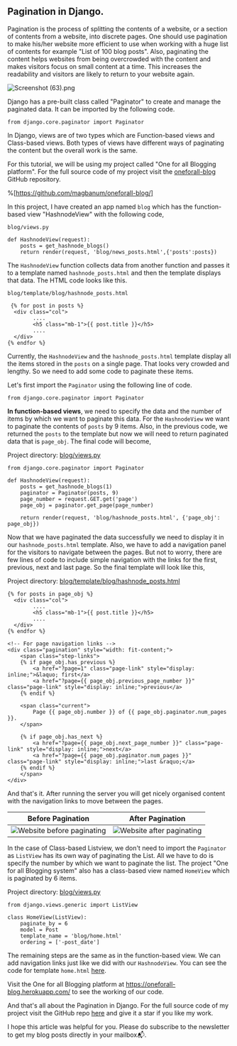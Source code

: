 ## Pagination in Django.

Pagination is the process of splitting the contents of a website, or a section of contents from a website, into discrete pages.  One should use pagination to make his/her website more efficient to use when working with a huge list of contents for example "List of 100 blog posts". Also, paginating the content helps websites from being overcrowded with the content and makes visitors focus on small content at a time. This increases the readability and visitors are likely to return to your website again. 

![Screenshot (63).png](https://cdn.hashnode.com/res/hashnode/image/upload/v1624461433050/LOAsFmeSk.png)

Django has a pre-built class called "Paginator" to create and manage the paginated data. It can be imported by the following code.
```
from django.core.paginator import Paginator
```
In Django, views are of two types which are Function-based views and Class-based views. Both types of views have different ways of paginating the content but the overall work is the same.

For this tutorial, we will be using my project called "One for all Blogging platform". For the full source code of my project visit the [oneforall-blog](https://github.com/magbanum/oneforall-blog/) GitHub repository.

%[https://github.com/magbanum/oneforall-blog/]

In this project, I have created an app named ```blog``` which has the function-based view "HashnodeView" with the following code,
```
blog/views.py

def HashnodeView(request):
    posts = get_hashnode_blogs()
    return render(request, 'blog/news_posts.html',{'posts':posts})
```

The ```HashnodeView``` function collects data from another function and passes it to a template named ```hashnode_posts.html``` and then the template displays that data. The HTML code looks like this.

``` 
blog/template/blog/hashnode_posts.html

 {% for post in posts %}
  <div class="col">
        ....
        <h5 class="mb-1">{{ post.title }}</h5>
        ....
  </div>
{% endfor %}
```

Currently, the ```HashnodeView``` and the ```hashnode_posts.html``` template display all the items stored in the ```posts``` on a single page. That looks very crowded and lengthy. So we need to add some code to paginate these items.

Let's first import the ```Paginator``` using the following line of code.

```
from django.core.paginator import Paginator
```

**In function-based views**, we need to specify the data and the number of items by which we want to paginate this data. For the ```HashnodeView``` we want to paginate the contents of ```posts``` by 9 items. Also, in the previous code, we returned the ```posts``` to the template but now we will need to return paginated data that is ```page_obj```. The final code will become,

Project directory: [blog/views.py](https://github.com/magbanum/oneforall-blog/blob/main/blog/views.py)

```
from django.core.paginator import Paginator

def HashnodeView(request):
    posts = get_hashnode_blogs(1)
    paginator = Paginator(posts, 9)
    page_number = request.GET.get('page')
    page_obj = paginator.get_page(page_number)

    return render(request, 'blog/hashnode_posts.html', {'page_obj': page_obj})
```

Now that we have paginated the data successfully we need to display it in our ```hashnode_posts.html``` template. Also, we have to add a navigation panel for the visitors to navigate between the pages. But not to worry, there are few lines of code to include simple navigation with the links for the first, previous, next and last page. So the final template will look like this,

Project directory: [blog/template/blog/hashnode_posts.html](https://github.com/magbanum/oneforall-blog/blob/main/blog/templates/blog/hashnode_posts.html)
```
{% for posts in page_obj %}
  <div class="col">
        ....
        <h5 class="mb-1">{{ post.title }}</h5>
        ....
  </div>
{% endfor %}

<!-- For page navigation links -->
<div class="pagination" style="width: fit-content;">
    <span class="step-links">
    {% if page_obj.has_previous %}
        <a href="?page=1" class="page-link" style="display: inline;">&laquo; first</a>
        <a href="?page={{ page_obj.previous_page_number }}" class="page-link" style="display: inline;">previous</a>
    {% endif %}

    <span class="current">
        Page {{ page_obj.number }} of {{ page_obj.paginator.num_pages }}.
    </span>
    
    {% if page_obj.has_next %}
        <a href="?page={{ page_obj.next_page_number }}" class="page-link" style="display: inline;">next</a>
        <a href="?page={{ page_obj.paginator.num_pages }}" class="page-link" style="display: inline;">last &raquo;</a>
    {% endif %}
    </span>
</div>
```

And that's it. After running the server you will get nicely organised content with the navigation links to move between the pages.

Before Pagination         |  After Pagination
:-------------------------:|:-------------------------:
![Website before paginating](https://cdn.hashnode.com/res/hashnode/image/upload/v1624455753454/l6y6M1JTz.gif) | ![Website after paginating](https://cdn.hashnode.com/res/hashnode/image/upload/v1624458670671/wFQ0YHenv.gif) 


In the case of Class-based Listview, we don't need to import the ```Paginator``` as ```ListView``` has its own way of paginating the List. All we have to do is specify the number by which we want to paginate the list. The project "One for all Blogging system" also has a class-based view named ```HomeView``` which is paginated by 6 items.

Project directory: [blog/views.py](https://github.com/magbanum/oneforall-blog/blob/main/blog/views.py)
```
from django.views.generic import ListView

class HomeView(ListView):
    paginate_by = 6
    model = Post
    template_name = 'blog/home.html'
    ordering = ['-post_date']
```

The remaining steps are the same as in the function-based view. We can add navigation links just like we did with our ```HashnodeView```. You can see the code for template ```home.html```  [here](https://github.com/magbanum/oneforall-blog/blob/main/blog/templates/blog/home.html). 

Visit the One for all Blogging platform at https://oneforall-blog.herokuapp.com/ to see the working of our code.

And that's all about the Pagination in Django. For the full source code of my project visit the GitHub repo  [here](https://github.com/magbanum/oneforall-blog/) and give it a star if you like my work. 

I hope this article was helpful for you. Please do subscribe to the newsletter to get my blog posts directly in your mailbox📬.
